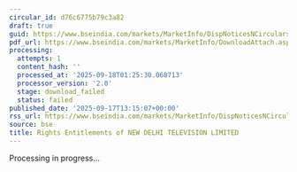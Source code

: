 ```yaml
---
circular_id: d76c6775b79c3a82
draft: true
guid: https://www.bseindia.com/markets/MarketInfo/DispNoticesNCirculars.aspx?Noticeid={43F77FFC-6F4E-4CBB-AD2F-3D087F5B8AAB}&noticeno=20250917-45&dt=09/17/2025&icount=45&totcount=57&flag=0
pdf_url: https://www.bseindia.com/markets/MarketInfo/DownloadAttach.aspx?id=20250917-45&attachedId=
processing:
  attempts: 1
  content_hash: ''
  processed_at: '2025-09-18T01:25:30.068713'
  processor_version: '2.0'
  stage: download_failed
  status: failed
published_date: '2025-09-17T13:15:07+00:00'
rss_url: https://www.bseindia.com/markets/MarketInfo/DispNoticesNCirculars.aspx?Noticeid={43F77FFC-6F4E-4CBB-AD2F-3D087F5B8AAB}&noticeno=20250917-45&dt=09/17/2025&icount=45&totcount=57&flag=0
source: bse
title: Rights Entitlements of NEW DELHI TELEVISION LIMITED
---
```


Processing in progress...
